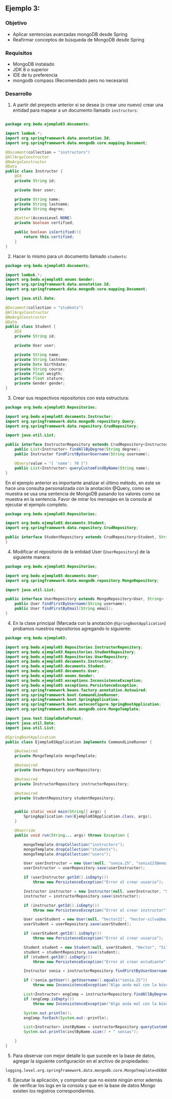 ## Ejemplo 3: 

### Objetivo
- Aplicar sentencias avanzadas mongoDB desde Spring
- Reafirmar conceptos de búsqueda de MongoDB desde Spring

### Requisitos
- MongoDB instalado
- JDK 8 o superior
- IDE de tu preferencia
- mongodb compass (Recomendado pero no necesario)

### Desarrollo

1. A partir del proyecto anterior si se desea (o crear uno nuevo) crear una entidad para mapear a un documento llamado `instructors`:


```java

package org.bedu.ejemplo03.documents;

import lombok.*;
import org.springframework.data.annotation.Id;
import org.springframework.data.mongodb.core.mapping.Document;

@Document(collection = "instructors")
@AllArgsConstructor
@NoArgsConstructor
@Data
public class Instructor {
    @Id
    private String id;

    private User user;

    private String name;
    private String lastname;
    private String degree;

    @Getter(AccessLevel.NONE)
    private boolean certified;

    public boolean isCertified(){
        return this.certified;
    }
}

```

2. Hacer lo mismo para un documento llamado `students`:

```java
package org.bedu.ejemplo03.documents;

import lombok.*;
import org.bedu.ejemplo03.enums.Gender;
import org.springframework.data.annotation.Id;
import org.springframework.data.mongodb.core.mapping.Document;

import java.util.Date;

@Document(collection = "students")
@AllArgsConstructor
@NoArgsConstructor
@Data
public class Student {
    @Id
    private String id;

    private User user;

    private String name;
    private String lastname;
    private Date birthdate;
    private String course;
    private Float weigth;
    private Float stature;
    private Gender gender;
}

```

3. Crear sus respectivos repositorios con esta estructura:

```java
package org.bedu.ejemplo03.Repositories;

import org.bedu.ejemplo03.documents.Instructor;
import org.springframework.data.mongodb.repository.Query;
import org.springframework.data.repository.CrudRepository;

import java.util.List;

public interface InstructorRepository extends CrudRepository<Instructor, String> {
    public List<Instructor> findAllByDegree(String degree);
    public Instructor findFirstByUserUsername(String username);

    @Query(value = "{ 'name': ?0 }")
    public List<Instructor> queryCustomFindByName(String name);
}
```

En el ejemplo anterior es importante analizar el último método, en este se hace una consulta personalizada con la anotación @Query, como se muestra se usa una sentencia de MongoDB pasando los valores como se muestra en la sentencia. Favor de mirar los mensajes en la consola al ejecutar el ejemplo completo.

```java
package org.bedu.ejemplo03.Repositories;

import org.bedu.ejemplo03.documents.Student;
import org.springframework.data.repository.CrudRepository;

public interface StudentRepository extends CrudRepository<Student, String> {
}

```

4. Modificar el repositorio de la entidad User (`UserRepository`) de la siguiente manera:

```java
package org.bedu.ejemplo03.Repositories;

import org.bedu.ejemplo03.documents.User;
import org.springframework.data.mongodb.repository.MongoRepository;

import java.util.List;

public interface UserRepository extends MongoRepository<User, String> {
    public User findFirstByUsername(String username);
    public User findFirstByEmail(String email);
}

```

4. En la clase principal (Marcada con la anotación `@SpringBootApplication`) probamos nuestros repositorios agregando lo siguiente:

```java
package org.bedu.ejemplo03;

import org.bedu.ejemplo03.Repositories.InstructorRepository;
import org.bedu.ejemplo03.Repositories.StudentRepository;
import org.bedu.ejemplo03.Repositories.UserRepository;
import org.bedu.ejemplo03.documents.Instructor;
import org.bedu.ejemplo03.documents.Student;
import org.bedu.ejemplo03.documents.User;
import org.bedu.ejemplo03.enums.Gender;
import org.bedu.ejemplo03.exceptions.InconsistenceException;
import org.bedu.ejemplo03.exceptions.PersistenceException;
import org.springframework.beans.factory.annotation.Autowired;
import org.springframework.boot.CommandLineRunner;
import org.springframework.boot.SpringApplication;
import org.springframework.boot.autoconfigure.SpringBootApplication;
import org.springframework.data.mongodb.core.MongoTemplate;

import java.text.SimpleDateFormat;
import java.util.Date;
import java.util.List;

@SpringBootApplication
public class Ejemplo03Application implements CommandLineRunner {

    @Autowired
    private MongoTemplate mongoTemplate;

    @Autowired
    private UserRepository userRepository;

    @Autowired
    private InstructorRepository instructorRepository;

    @Autowired
    private StudentRepository studentRepository;


    public static void main(String[] args) {
        SpringApplication.run(Ejemplo03Application.class, args);
    }

    @Override
    public void run(String... args) throws Exception {

        mongoTemplate.dropCollection("instructors");
        mongoTemplate.dropCollection("students");
        mongoTemplate.dropCollection("users");

        User userInstructor = new User(null, "sonia.25", "sonia123@email.com", "no-segura", new Date(), new Date());
        userInstructor = userRepository.save(userInstructor);

        if (userInstructor.getId().isEmpty())
            throw new PersistenceException("Error al crear usuario");

        Instructor instructor = new Instructor(null, userInstructor, "Sonia", "Rodriguez", "Ing. en sistemas", false);
        instructor = instructorRepository.save(instructor);

        if (instructor.getId().isEmpty())
            throw new PersistenceException("Error al crear instructor");

        User userStudent = new User(null, "hector21", "hector-silva@mail.com", "tamapoco-segura", new Date(), new Date());
        userStudent = userRepository.save(userStudent);

        if (userStudent.getId().isEmpty())
            throw new PersistenceException("Error al crear usuario");

        Student student = new Student(null, userStudent, "Hector", "Silva", new SimpleDateFormat("yyyy-MM-dd").parse("1993-02-19"), "Redes", 56.5f, 172f, Gender.FEMALE);
        student = studentRepository.save(student);
        if (student.getId().isEmpty())
            throw new PersistenceException("Error al crear estudiante");

        Instructor sonia = instructorRepository.findFirstByUserUsername("sonia.25");

        if (!sonia.getUser().getUsername().equals("sonia.25"))
            throw new InconsistenceException("Algo anda mal con la búsqueda de instructores por nombre de usuario");

        List<Instructor> engComp = instructorRepository.findAllByDegree("Ing. en sistemas");
        if (engComp.isEmpty())
            throw new InconsistenceException("Algo anda mal con la búsqueda de instructores por carrera prof.");

        System.out.println();
        engComp.forEach(System.out::println);

        List<Instructor> instByName = instructorRepository.queryCustomFindByName("Sonia");
        System.out.println(instByName.size() + " sonias");

    }
}

```
5. Para observar con mejor detalle lo que sucede en la base de datos, agregar la siguiente configuración en el archivo de propiedades:

```
logging.level.org.springframework.data.mongodb.core.MongoTemplate=DEBUG
```

6. Ejecutar la aplicación, y comprobar que no existe ningún error además de verificar los logs en la consola y que en la base de datos Mongo existen los registros correspondientes.